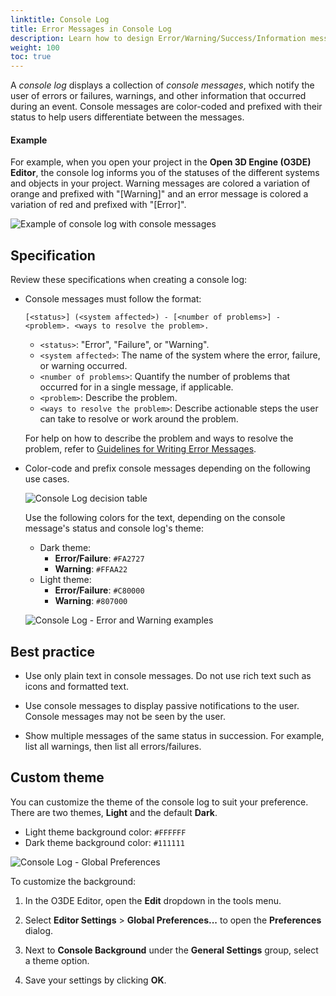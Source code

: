 ```yaml
---
linktitle: Console Log
title: Error Messages in Console Log
description: Learn how to design Error/Warning/Success/Information messages in console logs using the BlueJay Design System (BJDS) in Open 3D Engine (O3DE).
weight: 100
toc: true
---
```


A *console log* displays a collection of *console messages*, which notify the user of errors or failures, warnings, and other information that occurred during an event. Console messages are color-coded and prefixed with their status to help users differentiate between the messages.

#### Example

For example, when you open your project in the **Open 3D Engine (O3DE) Editor**, the console log informs you of the statuses of the different systems and objects in your project. Warning messages are colored a variation of orange and prefixed with "\[Warning\]" and an error message is colored a variation of red and prefixed with "\[Error\]".


![Example of console log with console messages](/images/tools-ui/console-log/console-log-messages.png)

## Specification

Review these specifications when creating a console log:

- Console messages must follow the format:
  
  ```
  [<status>] (<system affected>) - [<number of problems>] - <problem>. <ways to resolve the problem>.
  ```
  - `<status>`: "Error", "Failure", or "Warning".
  - `<system affected>`: The name of the system where the error, failure, or warning occurred. 
  - `<number of problems>`: Quantify the number of problems that occurred for in a single message, if applicable.
  - `<problem>`: Describe the problem.
  - `<ways to resolve the problem>`: Describe actionable steps the user can take to resolve or work around the problem.

  For help on how to describe the problem and ways to resolve the problem, refer to [Guidelines for Writing Error Messages](../guidelines).

- Color-code and prefix console messages depending on the following use cases.

  ![Console Log decision table](/images/tools-ui/console-log/console-log-decision-table.png)

  Use the following colors for the text, depending on the console message's status and console log's theme:
  - Dark theme: 
    - **Error/Failure**: `#FA2727`
    - **Warning**: `#FFAA22`
  - Light theme: 
    - **Error/Failure**: `#C80000`
    - **Warning**: `#807000`

  ![Console Log - Error and Warning examples](/images/tools-ui/console-log/console-log-state-colors.png)

## Best practice

* Use only plain text in console messages. Do not use rich text such as icons and formatted text.

* Use console messages to display passive notifications to the user. Console messages may not be seen by the user.
  
* Show multiple messages of the same status in succession. For example, list all warnings, then list all errors/failures.


## Custom theme

You can customize the theme of the console log to suit your preference. There are two themes, **Light** and the default **Dark**.
- Light theme background color: `#FFFFFF`
- Dark theme background color: `#111111`

![Console Log - Global Preferences](/images/tools-ui/console-log/global-preferences.png)

To customize the background: 

1. In the O3DE Editor, open the **Edit** dropdown in the tools menu. 

2. Select **Editor Settings** > **Global Preferences...** to open the **Preferences** dialog.

3. Next to **Console Background** under the **General Settings** group, select a theme option. 

4. Save your settings by clicking **OK**. 